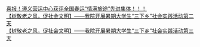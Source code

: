   
[喜报！遵义营运中心获评全国春运“情满旅途”先进集体！！！](http://www.dianyue.me/archives/732/qmhx4adqoeczim1y/)  
[【树敬老之风，促社会文明】——我院开展暑期大学生“三下乡”社会实践活动第二天](http://www.dianyue.me/archives/861/9d6en1h5c085njny/)  
[【树敬老之风，促社会文明】——我院开展暑期大学生“三下乡”社会实践活动第三天](http://www.dianyue.me/archives/867/nqarp6uqzzzuv57g/)